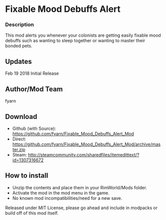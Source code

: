 # Fixable Mood Debuffs Alert

### Description
This mod alerts you whenever your colonists are getting easily fixable mood debuffs such as wanting to sleep together or wanting to master their bonded pets.

## Updates
Feb 19 2018
Initial Release

## Author/Mod Team
fyarn

## Download
- Github (with Source): https://github.com/fyarn/Fixable_Mood_Debuffs_Alert_Mod
- Direct: https://github.com/fyarn/Fixable_Mood_Debuffs_Alert_Mod/archive/master.zip
- Steam: http://steamcommunity.com/sharedfiles/itemedittext/?id=1307316672

## How to install
- Unzip the contents and place them in your RimWorld/Mods folder.
- Activate the mod in the mod menu in the game.
- No known mod incompatibilities/need for a new save.

Released under MIT License, please go ahead and include in modpacks or build off of this mod itself.

